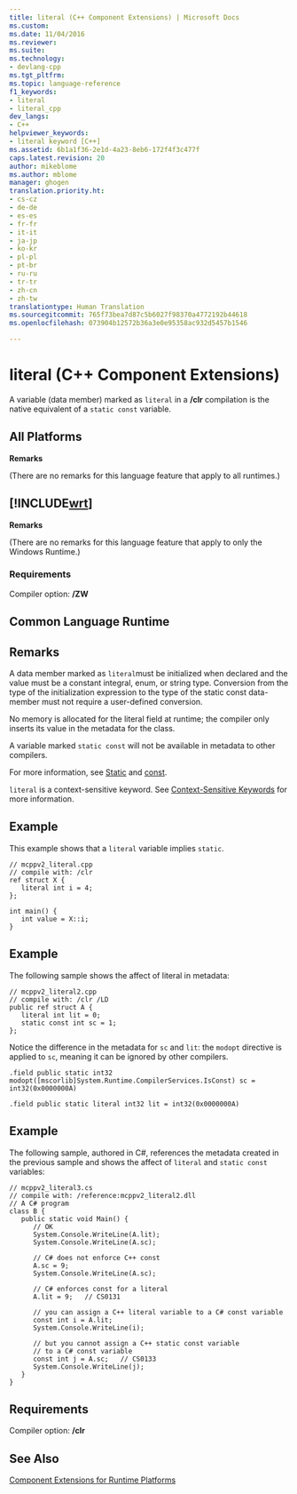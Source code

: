 ```yaml
---
title: literal (C++ Component Extensions) | Microsoft Docs
ms.custom: 
ms.date: 11/04/2016
ms.reviewer: 
ms.suite: 
ms.technology:
- devlang-cpp
ms.tgt_pltfrm: 
ms.topic: language-reference
f1_keywords:
- literal
- literal_cpp
dev_langs:
- C++
helpviewer_keywords:
- literal keyword [C++]
ms.assetid: 6b1a1f36-2e1d-4a23-8eb6-172f4f3c477f
caps.latest.revision: 20
author: mikeblome
ms.author: mblome
manager: ghogen
translation.priority.ht:
- cs-cz
- de-de
- es-es
- fr-fr
- it-it
- ja-jp
- ko-kr
- pl-pl
- pt-br
- ru-ru
- tr-tr
- zh-cn
- zh-tw
translationtype: Human Translation
ms.sourcegitcommit: 765f73bea7d87c5b6027f98370a4772192b44618
ms.openlocfilehash: 073904b12572b36a3e0e95358ac932d5457b1546

---
```

# literal (C++ Component Extensions)
A variable (data member) marked as `literal` in a **/clr** compilation is the native equivalent of a `static const` variable.  
  
## All Platforms  
 **Remarks**  
  
 (There are no remarks for this language feature that apply to all runtimes.)  
  
## [!INCLUDE[wrt](../atl/reference/includes/wrt_md.md)]  
 **Remarks**  
  
 (There are no remarks for this language feature that apply to only the Windows Runtime.)  
  
### Requirements  
 Compiler option: **/ZW**  
  
## Common Language Runtime  
  
## Remarks  
 A data member marked as `literal`must be initialized when declared and the value must be a constant integral, enum, or string type. Conversion from the type of the initialization expression to the type of the static const data-member must not require a user-defined conversion.  
  
 No memory is allocated for the literal field at runtime; the compiler only inserts its value in the metadata for the class.  
  
 A variable marked `static const` will not be available in metadata to other compilers.  
  
 For more information, see [Static](../cpp/storage-classes-cpp.md) and [const](../cpp/const-cpp.md).  
  
 `literal` is a context-sensitive keyword. See [Context-Sensitive Keywords](../windows/context-sensitive-keywords-cpp-component-extensions.md) for more information.  
  
## Example  
 This example shows that a `literal` variable implies `static`.  
  
```  
// mcppv2_literal.cpp  
// compile with: /clr  
ref struct X {  
   literal int i = 4;  
};  
  
int main() {  
   int value = X::i;  
}  
```  
  
## Example  
 The following sample shows the affect of literal in metadata:  
  
```  
// mcppv2_literal2.cpp  
// compile with: /clr /LD  
public ref struct A {  
   literal int lit = 0;  
   static const int sc = 1;  
};  
```  
  
 Notice the difference in the metadata for `sc` and `lit`: the `modopt` directive is applied to `sc`, meaning it can be ignored by other compilers.  
  
```  
.field public static int32 modopt([mscorlib]System.Runtime.CompilerServices.IsConst) sc = int32(0x0000000A)  
```  
  
```  
.field public static literal int32 lit = int32(0x0000000A)  
```  
  
## Example  
 The following sample, authored in C#, references the metadata created in the previous sample and shows the affect of `literal` and `static const` variables:  
  
```  
// mcppv2_literal3.cs  
// compile with: /reference:mcppv2_literal2.dll  
// A C# program  
class B {  
   public static void Main() {  
      // OK  
      System.Console.WriteLine(A.lit);  
      System.Console.WriteLine(A.sc);  
  
      // C# does not enforce C++ const  
      A.sc = 9;  
      System.Console.WriteLine(A.sc);  
  
      // C# enforces const for a literal  
      A.lit = 9;   // CS0131  
  
      // you can assign a C++ literal variable to a C# const variable  
      const int i = A.lit;  
      System.Console.WriteLine(i);  
  
      // but you cannot assign a C++ static const variable  
      // to a C# const variable  
      const int j = A.sc;   // CS0133  
      System.Console.WriteLine(j);  
   }  
}  
```  
  
## Requirements  
 Compiler option: **/clr**  
  
## See Also  
 [Component Extensions for Runtime Platforms](../windows/component-extensions-for-runtime-platforms.md)


<!--HONumber=Jan17_HO1-->


